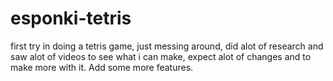 # esponki-tetris
first try in doing a tetris game, just messing around,
did alot of research and saw alot of videos to see what i can make,
expect alot of changes and to make more with it. Add some more features.
